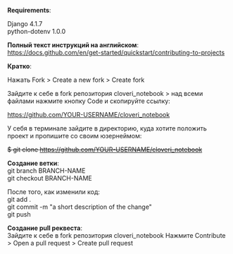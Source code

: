 **Requirements**:

Django 4.1.7\
python-dotenv 1.0.0


**Полный текст инструкций на английском**: https://docs.github.com/en/get-started/quickstart/contributing-to-projects

**Кратко**:

Нажать Fork > Create a new fork > Create fork

Зайдите к себе в fork репозитория cloveri_notebook > над всеми файлами нажмите кнопку Code и скопируйте ссылку:

https://github.com/YOUR-USERNAME/cloveri_notebook

У себя в терминале зайдите в директорию, куда хотите положить проект и пропишите со своим юзернеймом:

~~$ git clone https://github.com/YOUR-USERNAME/cloveri_notebook~~

**Создание ветки**:\
git branch BRANCH-NAME\
git checkout BRANCH-NAME

После того, как изменили код:\
git add .\
git commit -m "a short description of the change"\
git push

**Создание pull реквеста**:\
Зайдите к себе в fork репозитория cloveri_notebook
Нажмите Contribute > Open a pull request > Create pull request
